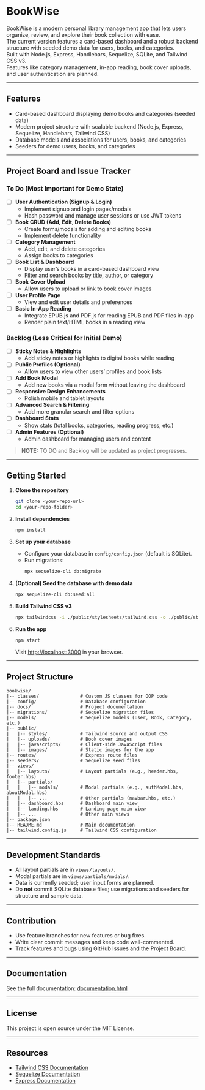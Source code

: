 # BookWise

BookWise is a modern personal library management app that lets users organize, review, and explore their book collection with ease.  
The current version features a card-based dashboard and a robust backend structure with seeded demo data for users, books, and categories.  
Built with Node.js, Express, Handlebars, Sequelize, SQLite, and Tailwind CSS v3.  
Features like category management, in-app reading, book cover uploads, and user authentication are planned.

---

## Features

- Card-based dashboard displaying demo books and categories (seeded data)
- Modern project structure with scalable backend (Node.js, Express, Sequelize, Handlebars, Tailwind CSS)
- Database models and associations for users, books, and categories
- Seeders for demo users, books, and categories

---

## Project Board and Issue Tracker

### To Do (Most Important for Demo State)
- [ ] **User Authentication (Signup & Login)**
  - Implement signup and login pages/modals
  - Hash password and manage user sessions or use JWT tokens
- [ ] **Book CRUD (Add, Edit, Delete Books)**
  - Create forms/modals for adding and editing books
  - Implement delete functionality
- [ ] **Category Management**
  - Add, edit, and delete categories
  - Assign books to categories
- [ ] **Book List & Dashboard**
  - Display user’s books in a card-based dashboard view
  - Filter and search books by title, author, or category
- [ ] **Book Cover Upload**
  - Allow users to upload or link to book cover images
- [ ] **User Profile Page**
  - View and edit user details and preferences
- [ ] **Basic In-App Reading**
  - Integrate EPUB.js and PDF.js for reading EPUB and PDF files in-app
  - Render plain text/HTML books in a reading view

### Backlog (Less Critical for Initial Demo)
- [ ] **Sticky Notes & Highlights**
  - Add sticky notes or highlights to digital books while reading
- [ ] **Public Profiles (Optional)**
  - Allow users to view other users’ profiles and book lists
- [ ] **Add Book Modal**
  - Add new books via a modal form without leaving the dashboard
- [ ] **Responsive Design Enhancements**
  - Polish mobile and tablet layouts
- [ ] **Advanced Search & Filtering**
  - Add more granular search and filter options
- [ ] **Dashboard Stats**
  - Show stats (total books, categories, reading progress, etc.)
- [ ] **Admin Features (Optional)**
  - Admin dashboard for managing users and content

> **NOTE:** TO DO and Backlog will be updated as project progresses.

---

## Getting Started

1. **Clone the repository**
   ```bash
   git clone <your-repo-url>
   cd <your-repo-folder>
   ```

2. **Install dependencies**
   ```bash
   npm install
   ```

3. **Set up your database**
   - Configure your database in `config/config.json` (default is SQLite).
   - Run migrations:
     ```bash
     npx sequelize-cli db:migrate
     ```

4. **(Optional) Seed the database with demo data**
   ```bash
   npx sequelize-cli db:seed:all
   ```

5. **Build Tailwind CSS v3**
   ```bash
   npx tailwindcss -i ./public/stylesheets/tailwind.css -o ./public/stylesheets/output.css --watch
   ```

6. **Run the app**
   ```bash
   npm start
   ```
   Visit [http://localhost:3000](http://localhost:3000) in your browser.

---

## Project Structure

```
bookwise/
|-- classes/               # Custom JS classes for OOP code
|-- config/                # Database configuration
|-- docs/                  # Project documentation
|-- migrations/            # Sequelize migration files
|-- models/                # Sequelize models (User, Book, Category, etc.)
|-- public/
|   |-- styles/            # Tailwind source and output CSS
|   |-- uploads/           # Book cover images
|   |-- javascripts/       # Client-side JavaScript files
|   |-- images/            # Static images for the app
|-- routes/                # Express route files
|-- seeders/               # Sequelize seed files
|-- views/
|   |-- layouts/           # Layout partials (e.g., header.hbs, footer.hbs)
|   |-- partials/
|   |   |-- modals/        # Modal partials (e.g., authModal.hbs, aboutModal.hbs)
|   |   |-- ...            # Other partials (navbar.hbs, etc.)
|   |-- dashboard.hbs      # Dashboard main view
|   |-- landing.hbs        # Landing page main view
|   |-- ...                # Other main views
|-- package.json
|-- README.md              # Main documentation  
|-- tailwind.config.js     # Tailwind CSS configuration
```

---

## Development Standards

- All layout partials are in `views/layouts/`.
- Modal partials are in `views/partials/modals/`.
- Data is currently seeded; user input forms are planned.
- Do **not** commit SQLite database files; use migrations and seeders for structure and sample data.

---

## Contribution

- Use feature branches for new features or bug fixes.
- Write clear commit messages and keep code well-commented.
- Track features and bugs using GitHub Issues and the Project Board.

---

## Documentation

See the full documentation: [documentation.html](https://joesalaz.github.io/BookWise/documentation.html./documentation.html)

---

## License

This project is open source under the MIT License.

---

## Resources

- [Tailwind CSS Documentation](https://tailwindcss.com/docs/)
- [Sequelize Documentation](https://sequelize.org/master/)
- [Express Documentation](https://expressjs.com/)
```